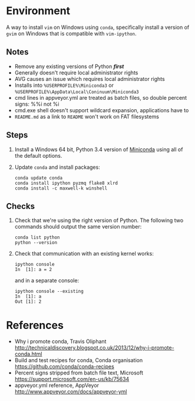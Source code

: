 # Environment

A way to install `vim` on Windows using `conda`, specifically install a
version of `gvim` on Windows that is compatible with `vim-ipython`.

## Notes

-   Remove any existing versions of Python **_first_**
-   Generally doesn't require local administrator rights
-   AVG causes an issue which requires local administrator rights
-   Installs into `%USERPROFILE%\Miniconda3` or
    `%USERPROFILE%\AppData\Local\Coninuum\Miniconda3`
-   cmd lines in appveyor.yml are treated as batch files, so double percent
    signs: %%i not %i
-   cmd.exe shell doesn't support wildcard expansion, applications have to
-   `README.md` as a link to `README` won't work on FAT filesystems


## Steps

1.  Install a Windows 64 bit, Python 3.4 version of
    [Miniconda](http://conda.pydata.org/miniconda.html) using all of the
    default options.

2.  Update `conda` and  install packages:

        conda update conda
        conda install ipython pyzmq flake8 xlrd
        conda install -c maxwell-k winshell

## Checks

1.  Check that we're using the right version of Python. The
    following two commands should output the same version number:

        conda list python
        python --version

2.  Check that communication with an existing kernel works:

        ipython console
        In  [1]: a = 2

    and in a separate console:

        ipython console --existing
        In  [1]: a
        Out [1]: 2

# References

-   Why i promote conda, Travis Oliphant
    http://technicaldiscovery.blogspot.co.uk/2013/12/why-i-promote-conda.html
-   Build and test recipes for conda, Conda organisation
    https://github.com/conda/conda-recipes
-   Percent signs stripped from batch file text, Microsoft
    https://support.microsoft.com/en-us/kb/75634
-   appveyor.yml reference, AppVeyor
    http://www.appveyor.com/docs/appveyor-yml

<!-- vim: set ft=markdown: -->
